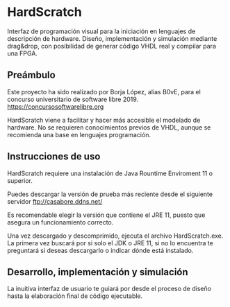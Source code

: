 # HardScratch
Interfaz de programación visual para la iniciación en lenguajes de descripción de hardware. Diseño, implementación y simulación mediante drag&amp;drop, con posibilidad de generar código VHDL real y compilar para una FPGA.
## Preámbulo
Este proyecto ha sido realizado por Borja López, alias B0vE, para el concurso universitario de software libre 2019. https://concursosoftwarelibre.org

HardScratch viene a facilitar y hacer más accesible el modelado de hardware. No se requieren conocimientos previos de VHDL, aunque se recomienda una base en lenguajes programación.

## Instrucciones de uso
HardScratch requiere una instalación de Java Rountime Enviroment 11 o superior.

Puedes descargar la versión de prueba más reciente desde el siguiente servidor ftp://casabore.ddns.net/

Es recomendable elegir la versión que contiene el JRE 11, puesto que asegura un funcionamiento correcto.

Una vez descargado y descomprimido, ejecuta el archivo HardScratch.exe. La primera vez buscará por si solo el JDK o JRE 11, si no lo encuentra te preguntará si deseas descargarlo o indicar dónde está instalado.

## Desarrollo, implementación y simulación
La inuitiva interfaz de usuario te guiará por desde el proceso de diseño hasta la elaboración final de código ejecutable.

[Manual en español]: https://github.com/BorjaLive/hardscratch/blob/master/Manual.pdf

[Blog del proyecto]: https://hardscratchb0ve.blogspot.com/
